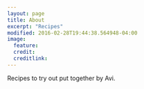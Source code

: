 ```yaml
---
layout: page
title: About
excerpt: "Recipes"
modified: 2016-02-28T19:44:38.564948-04:00
image:
  feature:
  credit:
  creditlink:
---
```

Recipes to try out put together by Avi.
